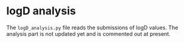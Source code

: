 # logD analysis

The `logD_analysis.py` file reads the submissions of logD values. The analysis part is not updated yet and is commented out at present.
